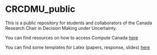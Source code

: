 # CRCDMU_public
 
This is a public repository for students and collaborators of the Canada Research Chair in Decision Making under Uncertainty.

You can find resources on how to access Compute Canada [here](./ComputeCanada)

You can find some templates for Latex (papers, response, slides) [here](./LatexTemplates)

